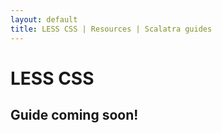 ```yaml
---
layout: default
title: LESS CSS | Resources | Scalatra guides
---
```


<div class="page-header">
  <h1>LESS CSS</h1>
</div>


## Guide coming soon!
